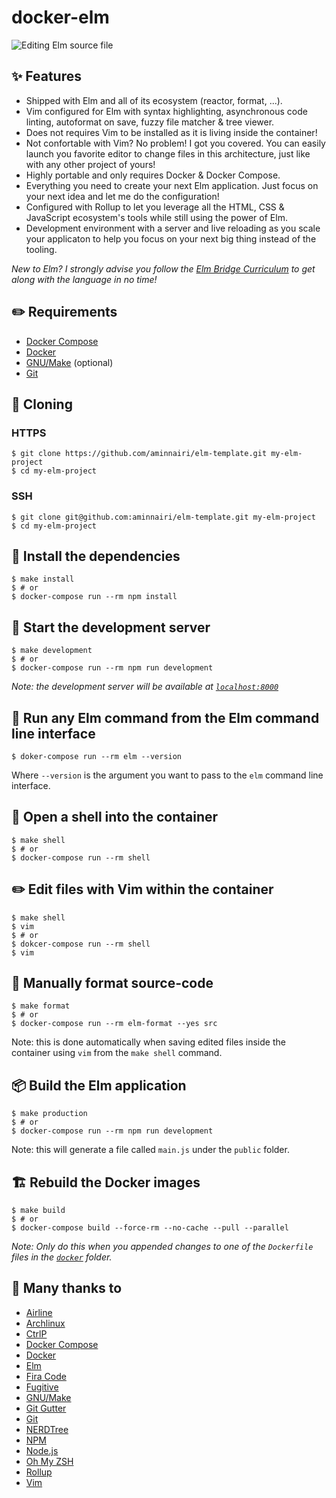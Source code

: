 # docker-elm

![Editing Elm source file](https://i.ibb.co/wSXQwH4/elm-template-banner.png)

## :sparkles: Features

- Shipped with Elm and all of its ecosystem (reactor, format, ...).
- Vim configured for Elm with syntax highlighting, asynchronous code linting,
autoformat on save, fuzzy file matcher & tree viewer.
- Does not requires Vim to be installed as it is living inside the container!
- Not confortable with Vim? No problem! I got you covered. You can easily
launch you favorite editor to change files in this architecture, just like
with any other project of yours!
- Highly portable and only requires Docker & Docker Compose.
- Everything you need to create your next Elm application. Just focus on your
next idea and let me do the configuration!
- Configured with Rollup to let you leverage all the HTML, CSS & JavaScript ecosystem's tools while still using the power of Elm.
- Development environment with a server and live reloading as you scale your applicaton to help you focus on your next big thing instead of the tooling.

*New to Elm? I strongly advise you follow the
[Elm Bridge Curriculum](https://elmbridge.github.io/curriculum/) to get along
with the language in no time!*

## :pencil2: Requirements
- [Docker Compose][dockercompose]
- [Docker][docker]
- [GNU/Make][gnumake] (optional)
- [Git][git]

## :two_men_holding_hands: Cloning

### HTTPS

```console
$ git clone https://github.com/aminnairi/elm-template.git my-elm-project
$ cd my-elm-project
```

### SSH

```console
$ git clone git@github.com:aminnairi/elm-template.git my-elm-project
$ cd my-elm-project
```

## :floppy_disk: Install the dependencies

```console
$ make install
$ # or
$ docker-compose run --rm npm install
```

## :rocket: Start the development server

```console
$ make development
$ # or
$ docker-compose run --rm npm run development
```

*Note: the development server will be available at [`localhost:8000`](http://localhost:8000)*

## :robot: Run any Elm command from the Elm command line interface

```console
$ doker-compose run --rm elm --version
```

Where `--version` is the argument you want to pass to the `elm` command line
interface.

## :shell: Open a shell into the container

```console
$ make shell
$ # or
$ docker-compose run --rm shell
```

## :pencil2: Edit files with Vim within the container

```console
$ make shell
$ vim
$ # or
$ dokcer-compose run --rm shell
$ vim
```

## :art: Manually format source-code

```console
$ make format
$ # or
$ docker-compose run --rm elm-format --yes src
```

Note: this is done automatically when saving edited files inside the container
using `vim` from the `make shell` command.

## :package: Build the Elm application

```console
$ make production
$ # or
$ docker-compose run --rm npm run development
```

Note: this will generate a file called `main.js` under the `public` folder.

## :building_construction: Rebuild the Docker images

```console
$ make build
$ # or
$ docker-compose build --force-rm --no-cache --pull --parallel
```

*Note: Only do this when you appended changes to one of the `Dockerfile` files in the [`docker`](./docker) folder.*

## :pray: Many thanks to

- [Airline](https://github.com/vim-airline/vim-airline)
- [Archlinux](https://www.archlinux.org/)
- [CtrlP](https://github.com/ctrlpvim/ctrlp.vim)
- [Docker Compose][dockercompose]
- [Docker][docker]
- [Elm](https://github.com/elm)
- [Fira Code](https://github.com/tonsky/FiraCode)
- [Fugitive](https://github.com/tpope/vim-fugitive)
- [GNU/Make][gnumake]
- [Git Gutter](https://github.com/airblade/vim-gitgutter)
- [Git][git]
- [NERDTree](https://github.com/scrooloose/nerdtree)
- [NPM](https://github.com/npm)
- [Node.js](https://github.com/nodejs)
- [Oh My ZSH](https://github.com/robbyrussell/oh-my-zsh)
- [Rollup](https://rollupjs.org/guide/en/)
- [Vim](https://github.com/vim)

[docker]: https://www.docker.com/
[dockercompose]: https://docs.docker.com/compose/
[gnumake]: https://www.gnu.org/software/make/
[git]: https://git-scm.com/
